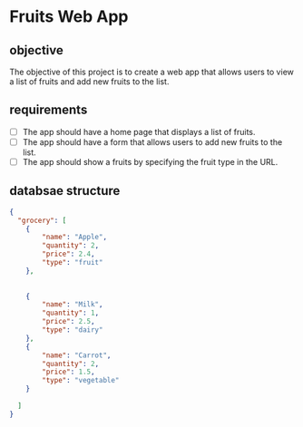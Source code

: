 # Fruits Web App

## objective

The objective of this project is to create a web app that allows users to view a list of fruits and add new fruits to the list.

## requirements

- [ ] The app should have a home page that displays a list of fruits.
- [ ] The app should have a form that allows users to add new fruits to the list.
- [ ] The app should show a fruits by specifying the fruit type in the URL.

## databsae structure

```json
{
  "grocery": [
    {
        "name": "Apple",
        "quantity": 2,
        "price": 2.4,
        "type": "fruit"
    },
   
 
    {
        "name": "Milk",
        "quantity": 1,
        "price": 2.5,
        "type": "dairy"
    },
    {
        "name": "Carrot",
        "quantity": 2,
        "price": 1.5,
        "type": "vegetable"
    }
    
  ]
}
```